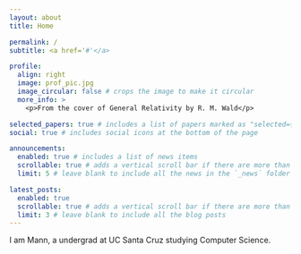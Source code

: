 ```yaml
---
layout: about
title: Home

permalink: /
subtitle: <a href='#'</a>

profile:
  align: right
  image: prof_pic.jpg
  image_circular: false # crops the image to make it circular
  more_info: >
    <p>From the cover of General Relativity by R. M. Wald</p>

selected_papers: true # includes a list of papers marked as "selected={true}"
social: true # includes social icons at the bottom of the page

announcements:
  enabled: true # includes a list of news items
  scrollable: true # adds a vertical scroll bar if there are more than 3 news items
  limit: 5 # leave blank to include all the news in the `_news` folder

latest_posts:
  enabled: true
  scrollable: true # adds a vertical scroll bar if there are more than 3 new posts items
  limit: 3 # leave blank to include all the blog posts
---
```


I am Mann, a undergrad at UC Santa Cruz studying Computer Science.

